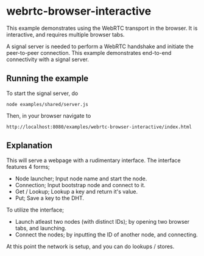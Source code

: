 webrtc-browser-interactive
==========================

This example demonstrates using the WebRTC transport in the browser.
It is interactive, and requires multiple browser tabs.

A signal server is needed to perform a WebRTC handshake
and initiate the peer-to-peer connection.
This example demonstrates end-to-end connectivity with a signal server.

## Running the example

To start the signal server, do

    node examples/shared/server.js

Then, in your browser navigate to

    http://localhost:8080/examples/webrtc-browser-interactive/index.html

## Explanation

This will serve a webpage with a rudimentary interface.
The interface features 4 forms;

* Node launcher; Input node name and start the node.
* Connection; Input bootstrap node and connect to it.
* Get / Lookup; Lookup a key and return it's value.
* Put; Save a key to the DHT.

To utilize the interface;

* Launch atleast two nodes (with distinct IDs); by opening two browser tabs, 
    and launching.
* Connect the nodes; by inputting the ID of another node, and connecting.

At this point the network is setup, and you can do lookups / stores.
